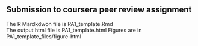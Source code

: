 ## Submission to coursera peer review assignment

The R Mardkdwon file is PA1_template.Rmd  
The output html file is PA1_template.html 
Figures are in PA1_template_files/figure-html

 

